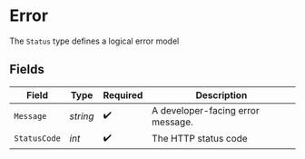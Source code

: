 # Error

The `Status` type defines a logical error model


## Fields

| Field                             | Type                              | Required                          | Description                       |
| --------------------------------- | --------------------------------- | --------------------------------- | --------------------------------- |
| `Message`                         | *string*                          | :heavy_check_mark:                | A developer-facing error message. |
| `StatusCode`                      | *int*                             | :heavy_check_mark:                | The HTTP status code              |